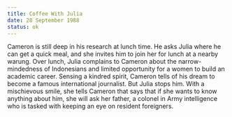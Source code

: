 ```yaml
---
title: Coffee With Julia
date: 28 September 1988 
status: ok
---
```

Cameron is still deep in his research at lunch time. He asks Julia where he can get a quick meal, and she invites him to join her for lunch at a nearby warung. Over lunch, Julia complains to Cameron about the narrow-mindedness of Indonesians and limited opportunity for a women to build an academic career. Sensing a kindred spirit, Cameron tells of his dream to become a famous international journalist. But Julia stops him. With a mischievous smile, she tells Cameron that says that if she wants to know anything about him, she will ask her father, a colonel in Army intelligence who is tasked with keeping an eye on resident foreigners.   